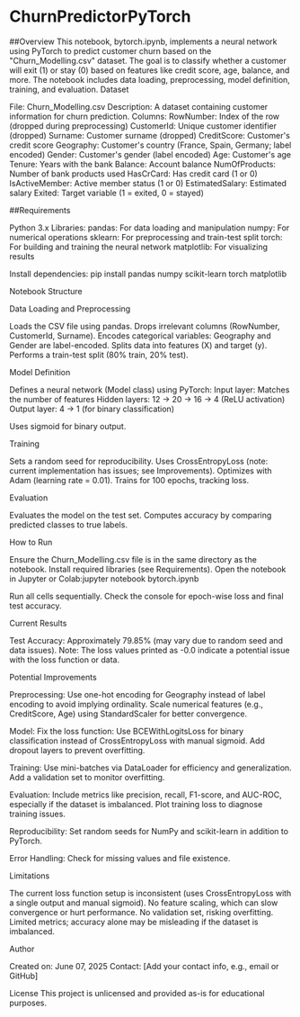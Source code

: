 # ChurnPredictorPyTorch
##Overview
This notebook, bytorch.ipynb, implements a neural network using PyTorch to predict customer churn based on the "Churn_Modelling.csv" dataset. The goal is to classify whether a customer will exit (1) or stay (0) based on features like credit score, age, balance, and more. The notebook includes data loading, preprocessing, model definition, training, and evaluation.
Dataset

File: Churn_Modelling.csv
Description: A dataset containing customer information for churn prediction.
Columns:
RowNumber: Index of the row (dropped during preprocessing)
CustomerId: Unique customer identifier (dropped)
Surname: Customer surname (dropped)
CreditScore: Customer's credit score
Geography: Customer's country (France, Spain, Germany; label encoded)
Gender: Customer's gender (label encoded)
Age: Customer's age
Tenure: Years with the bank
Balance: Account balance
NumOfProducts: Number of bank products used
HasCrCard: Has credit card (1 or 0)
IsActiveMember: Active member status (1 or 0)
EstimatedSalary: Estimated salary
Exited: Target variable (1 = exited, 0 = stayed)



##Requirements

Python 3.x
Libraries:
pandas: For data loading and manipulation
numpy: For numerical operations
sklearn: For preprocessing and train-test split
torch: For building and training the neural network
matplotlib: For visualizing results



Install dependencies:
pip install pandas numpy scikit-learn torch matplotlib

Notebook Structure

Data Loading and Preprocessing

Loads the CSV file using pandas.
Drops irrelevant columns (RowNumber, CustomerId, Surname).
Encodes categorical variables: Geography and Gender are label-encoded.
Splits data into features (X) and target (y).
Performs a train-test split (80% train, 20% test).


Model Definition

Defines a neural network (Model class) using PyTorch:
Input layer: Matches the number of features
Hidden layers: 12 → 20 → 16 → 4 (ReLU activation)
Output layer: 4 → 1 (for binary classification)


Uses sigmoid for binary output.


Training

Sets a random seed for reproducibility.
Uses CrossEntropyLoss (note: current implementation has issues; see Improvements).
Optimizes with Adam (learning rate = 0.01).
Trains for 100 epochs, tracking loss.


Evaluation

Evaluates the model on the test set.
Computes accuracy by comparing predicted classes to true labels.



How to Run

Ensure the Churn_Modelling.csv file is in the same directory as the notebook.
Install required libraries (see Requirements).
Open the notebook in Jupyter or Colab:jupyter notebook bytorch.ipynb


Run all cells sequentially.
Check the console for epoch-wise loss and final test accuracy.

Current Results

Test Accuracy: Approximately 79.85% (may vary due to random seed and data issues).
Note: The loss values printed as -0.0 indicate a potential issue with the loss function or data.

Potential Improvements

Preprocessing:
Use one-hot encoding for Geography instead of label encoding to avoid implying ordinality.
Scale numerical features (e.g., CreditScore, Age) using StandardScaler for better convergence.


Model:
Fix the loss function: Use BCEWithLogitsLoss for binary classification instead of CrossEntropyLoss with manual sigmoid.
Add dropout layers to prevent overfitting.


Training:
Use mini-batches via DataLoader for efficiency and generalization.
Add a validation set to monitor overfitting.


Evaluation:
Include metrics like precision, recall, F1-score, and AUC-ROC, especially if the dataset is imbalanced.
Plot training loss to diagnose training issues.


Reproducibility:
Set random seeds for NumPy and scikit-learn in addition to PyTorch.


Error Handling:
Check for missing values and file existence.



Limitations

The current loss function setup is inconsistent (uses CrossEntropyLoss with a single output and manual sigmoid).
No feature scaling, which can slow convergence or hurt performance.
No validation set, risking overfitting.
Limited metrics; accuracy alone may be misleading if the dataset is imbalanced.

Author

Created on: June 07, 2025
Contact: [Add your contact info, e.g., email or GitHub]

License
This project is unlicensed and provided as-is for educational purposes.
